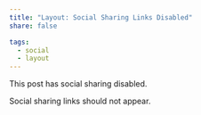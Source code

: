 ```yaml
---
title: "Layout: Social Sharing Links Disabled"
share: false

tags:
  - social
  - layout
---
```


This post has social sharing disabled.

Social sharing links should not appear.